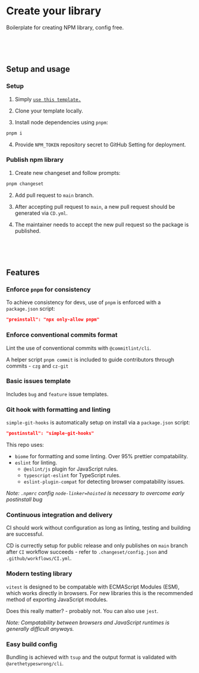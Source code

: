 # Create your library

Boilerplate for creating NPM library, config free.


&nbsp;

&nbsp;

## Setup and usage

### Setup

1. Simply [`use this template.`](https://github.com/new?template_name=npm-library-boilerplate&template_owner=MengLinMaker)

2. Clone your template locally.

3. Install node dependencies using `pnpm`:

```Bash
pnpm i
```

4. Provide `NPM_TOKEN` repository secret to GitHub Setting for deployment.

### Publish npm library

1. Create new changeset and follow prompts:

```Bash
pnpm changeset
```

2. Add pull request to `main` branch.

3. After accepting pull request to `main`, a new pull request should be generated via `CD.yml`.

4. The maintainer needs to accept the new pull request so the package is published.

&nbsp;

&nbsp;

## Features

### Enforce `pnpm` for consistency

To achieve consistency for devs, use of `pnpm` is enforced with a `package.json` script:

```Json
"preinstall": "npx only-allow pnpm"
```

### Enforce conventional commits format

Lint the use of conventional commits with `@commitlint/cli`.

A helper script `pnpm commit` is included to guide contributors through commits - `czg` and `cz-git`

### Basic issues template

Includes `bug` and `feature` issue templates.

### Git hook with formatting and linting

`simple-git-hooks` is automatically setup on install via a `package.json` script:

```Json
"postinstall": "simple-git-hooks"
```

This repo uses:

- `biome` for formatting and some linting. Over 95% prettier compatability.
- `eslint` for linting.
  - `@eslint/js` plugin for JavaScript rules.
  - `typescript-eslint` for TypeScript rules.
  - `eslint-plugin-compat` for detecting browser compatability issues.

_Note: `.npmrc` config `node-linker=hoisted` is necessary to overcome early postinstall bug_

### Continuous integration and delivery

CI should work without configuration as long as linting, testing and building are successful.

CD is currectly setup for public release and only publishes on `main` branch after `CI` workflow succeeds - refer to `.changeset/config.json` and `.github/workflows/CI.yml`.

### Modern testing library

`vitest` is designed to be compatable with ECMAScript Modules (ESM), which works directly in browsers. For new libraries this is the recommended method of exporting JavaScript modules.

Does this really matter? - probably not. You can also use `jest`.

_Note: Compatability between browsers and JavaScript runtimes is generally difficult anyways._

### Easy build config

Bundling is achieved with `tsup` and the output format is validated with `@arethetypeswrong/cli`.
